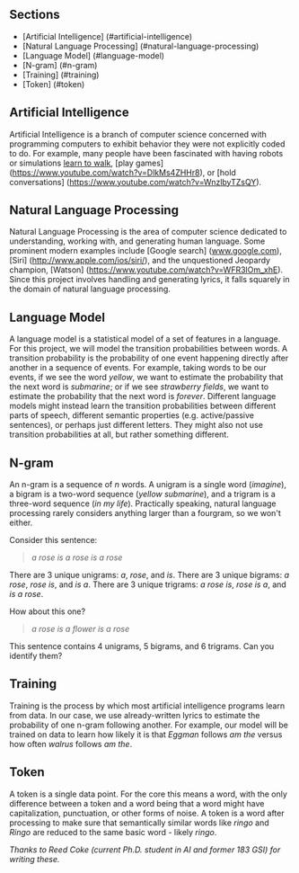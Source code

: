 ## Sections

- [Artificial Intelligence] (#artificial-intelligence)
- [Natural Language Processing] (#natural-language-processing)
- [Language Model] (#language-model)
- [N-gram] (#n-gram)
- [Training] (#training)
- [Token] (#token)

## Artificial Intelligence

Artificial Intelligence is a branch of computer science concerned with programming computers to exhibit behavior they were not explicitly coded to do. For example, many people have been fascinated with having robots or simulations [learn to walk](https://youtu.be/yci5FuI1ovk?t=57), [play games] (https://www.youtube.com/watch?v=DlkMs4ZHHr8), or [hold conversations] (https://www.youtube.com/watch?v=WnzlbyTZsQY).

<!--
Historically, AI began as a set of techniques for enumerating and searching through a series of possibilities. While this saw [historic success](https://www.youtube.com/watch?v=NJarxpYyoFI), most interesting problems have far too many, if not infinite possibilities to examine. Eventually search-based AI gave way to the more sophisticated machine learning, which is the science of cleverly and efficiently structuring and training AI programs. Machine learning represents the modern form of AI because of its potential to work with unbelievably huge data to do anything from recommending your next Netflix binge to automatic, high-frequency stock trading. Simply put, this project is an example of machine learning and machine learning is the future.
-->

## Natural Language Processing

Natural Language Processing is the area of computer science dedicated to understanding, working with, and generating human language. Some prominent modern examples include [Google search] (www.google.com), [Siri] (http://www.apple.com/ios/siri/), and the unquestioned Jeopardy champion, [Watson] (https://www.youtube.com/watch?v=WFR3lOm_xhE). Since this project involves handling and generating lyrics, it falls squarely in the domain of natural language processing.

## Language Model

A language model is a statistical model of a set of features in a language. For this project, we will model the transition probabilities between words. A transition probability is the probability of one event happening directly after another in a sequence of events. For example, taking words to be our events, if we see the word *yellow*, we want to estimate the probability that the next word is *submarine*; or if we see *strawberry fields*, we want to estimate the probability that the next word is *forever*. Different language models might instead learn the transition probabilities between different parts of speech, different semantic properties (e.g. active/passive sentences), or perhaps just different letters. They might also not use transition probabilities at all, but rather something different. 

## N-gram

An n-gram is a sequence of *n* words. A unigram is a single word (*imagine*), a bigram is a two-word sequence (*yellow submarine*), and a trigram is a three-word sequence (*in my life*). Practically speaking, natural language processing rarely considers anything larger than a fourgram, so we won't either.

Consider this sentence:

> *a rose is a rose is a rose*

There are 3 unique unigrams: *a*, *rose*, and *is*.
There are 3 unique bigrams: *a rose*, *rose is*, and *is a*.
There are 3 unique trigrams: *a rose is*, *rose is a*, and *is a rose*.

How about this one?

> *a rose is a flower is a rose*

This sentence contains 4 unigrams, 5 bigrams, and 6 trigrams. Can you identify them?

## Training

Training is the process by which most artificial intelligence programs learn from data. In our case, we use already-written lyrics to estimate the probability of one n-gram following another. For example, our model will be trained on data to learn how likely it is that *Eggman* follows *am the* versus how often *walrus* follows *am the*. 

## Token

A token is a single data point. For the core this means a word, with the only difference between a token and a word being that a word might have capitalization, punctuation, or other forms of noise. A token is a word after processing to make sure that semantically similar words like *ringo* and *Ringo* are reduced to the same basic word - likely *ringo*.

*Thanks to Reed Coke (current Ph.D. student in AI and former 183 GSI) for writing these.*
